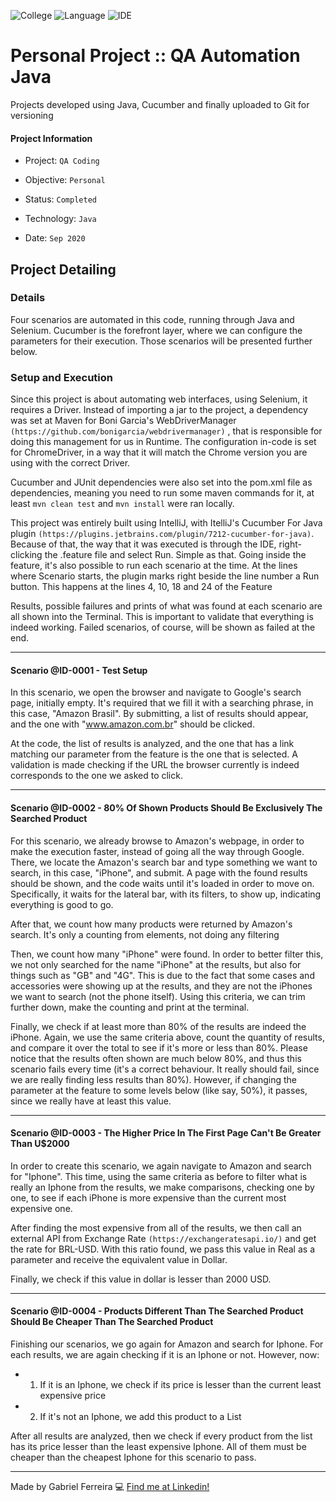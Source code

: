 ![College](https://img.shields.io/badge/Objective-Personal-yellow)
![Language](https://img.shields.io/badge/Language-Java_and_Selenium_and_Cucumber-orange)
![IDE](https://img.shields.io/badge/IDE-IntelliJ-darkblue)


# Personal Project :: QA Automation Java
Projects developed using Java, Cucumber and finally uploaded to Git for versioning

#### Project Information
- Project: ``QA Coding``
&nbsp;

- Objective: ``Personal``
&nbsp;

- Status: ``Completed``
&nbsp;

- Technology: ``Java``
&nbsp;

- Date: ``Sep 2020``
&nbsp;

## Project Detailing
### Details
Four scenarios are automated in this code, running through Java and Selenium. Cucumber is the forefront layer, where we can configure the parameters for their execution. Those scenarios will be presented further below.

### Setup and Execution
Since this project is about automating web interfaces, using Selenium, it requires a Driver. Instead of importing a jar to the project, a dependency was set at Maven for Boni Garcia's WebDriverManager ``(https://github.com/bonigarcia/webdrivermanager)`` , that is responsible for doing this management for us in Runtime. The configuration in-code is set for ChromeDriver, in a way that it will match the Chrome version you are using with the correct Driver.

Cucumber and JUnit dependencies were also set into the pom.xml file as dependencies, meaning you need to run some maven commands for it, at least ``mvn clean test`` and ``mvn install`` were ran locally.

This project was entirely built using IntelliJ, with ItelliJ's Cucumber For Java plugin ``(https://plugins.jetbrains.com/plugin/7212-cucumber-for-java)``. Because of that, the way that it was executed is through the IDE, right-clicking the .feature file and select Run. Simple as that. Going inside the feature, it's also possible to run each scenario at the time. At the lines where Scenario starts, the plugin marks right beside the line number a Run button. This happens at the lines 4, 10, 18 and 24 of the Feature

Results, possible failures and prints of what was found at each scenario are all shown into the Terminal. This is important to validate that everything is indeed working. Failed scenarios, of course, will be shown as failed at the end.

--- 
#### Scenario @ID-0001 - Test Setup
In this scenario, we open the browser and navigate to Google's search page, initially empty. It's required that we fill it with a searching phrase, in this case, "Amazon Brasil". By submitting, a list of results should appear, and the one with "www.amazon.com.br" should be clicked.

At the code, the list of results is analyzed, and the one that has a link matching our parameter from the feature is the one that is selected. A validation is made checking if the URL the browser currently is indeed corresponds to the one we asked to click.

--- 
#### Scenario @ID-0002 - 80% Of Shown Products Should Be Exclusively The Searched Product
For this scenario, we already browse to Amazon's webpage, in order to make the execution faster, instead of going all the way through Google. There, we locate the Amazon's search bar and type something we want to search, in this case, "iPhone", and submit. A page with the found results should be shown, and the code waits until it's loaded in order to move on. Specifically, it waits for the lateral bar, with its filters, to show up, indicating everything is good to go.

After that, we count how many products were returned by Amazon's search. It's only a counting from elements, not doing any filtering

Then, we count how many "iPhone" were found. In order to better filter this, we not only searched for the name "iPhone" at the results, but also for things such as "GB" and "4G". This is due to the fact that some cases and accessories were showing up at the results, and they are not the iPhones we want to search (not the phone itself). Using this criteria, we can trim further down, make the counting and print at the terminal.

Finally, we check if at least more than 80% of the results are indeed the iPhone. Again, we use the same criteria above, count the quantity of results, and compare it over the total to see if it's more or less than 80%. Please notice that the results often shown are much below 80%, and thus this scenario fails every time (it's a correct behaviour. It really should fail, since we are really finding less results than 80%). However, if changing the parameter at the feature to some levels below (like say, 50%), it passes, since we really have at least this value.

--- 
#### Scenario @ID-0003 - The Higher Price In The First Page Can't Be Greater Than U$2000
In order to create this scenario, we again navigate to Amazon and search for "Iphone". This time, using the same criteria as before to filter what is really an Iphone from the results, we make comparisons, checking one by one, to see if each iPhone is more expensive than the current most expensive one. 

After finding the most expensive from all of the results, we then call an external API from Exchange Rate ``(https://exchangeratesapi.io/)`` and get the rate for BRL-USD. With this ratio found, we pass this value in Real as a parameter and receive the equivalent value in Dollar.

Finally, we check if this value in dollar is lesser than 2000 USD.

--- 
#### Scenario @ID-0004 - Products Different Than The Searched Product Should Be Cheaper Than The Searched Product
Finishing our scenarios, we go again for Amazon and search for Iphone. For each results, we are again checking if it is an Iphone or not. However, now:

- 1. If it is an Iphone, we check if its price is lesser than the current least expensive price
- 2. If it's not an Iphone, we add this product to a List

After all results are analyzed, then we check if every product from the list has its price lesser than the least expensive Iphone. All of them must be cheaper than the cheapest Iphone for this scenario to pass.

--- 
Made by Gabriel Ferreira :computer: [Find me at Linkedin!](https://www.linkedin.com/in/gabriel-f-sousa/)
